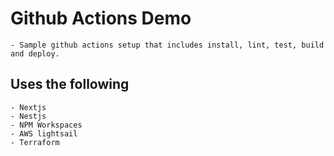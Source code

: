# Github Actions Demo
	- Sample github actions setup that includes install, lint, test, build and deploy.
	
## Uses the following
	- Nextjs
	- Nestjs
	- NPM Workspaces
	- AWS lightsail
	- Terraform
